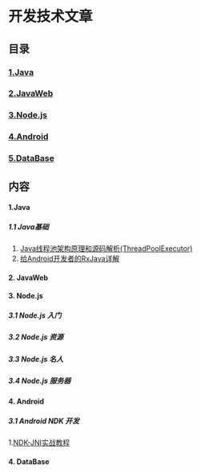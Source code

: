 # 开发技术文章
## 目录
### [1.Java](#user-content-java)
### [2.JavaWeb](#user-content-javaweb)
### [3.Node.js](#user-content-nodejs)
### [4.Android](#user-content-android)
### [5.DataBase](#user-content-database)
## 内容
#### 1.Java
##### 1.1 Java基础

1. [Java线程池架构原理和源码解析(ThreadPoolExecutor)](http://blog.csdn.net/xieyuooo/article/details/8718741)
2. [给Android开发者的RxJava详解](http://gank.io/post/560e15be2dca930e00da1083)

#### 2. JavaWeb
#### 3. Node.js
##### 3.1 Node.js 入门
##### 3.2 Node.js 资源
##### 3.3 Node.js 名人
##### 3.4 Node.js 服务器
#### 4. Android
##### 3.1 Android NDK 开发

1.[NDK-JNI实战教程](http://yanbober.github.io/2015/02/14/android_studio_jni_1/)

#### 4. DataBase
